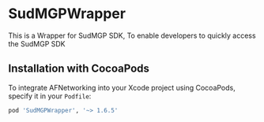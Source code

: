 # SudMGPWrapper

This is a Wrapper for SudMGP SDK, To enable developers to quickly access the SudMGP SDK

## Installation with CocoaPods

To integrate AFNetworking into your Xcode project using CocoaPods, specify it in your `Podfile`:

```ruby
pod 'SudMGPWrapper', '~> 1.6.5'
```